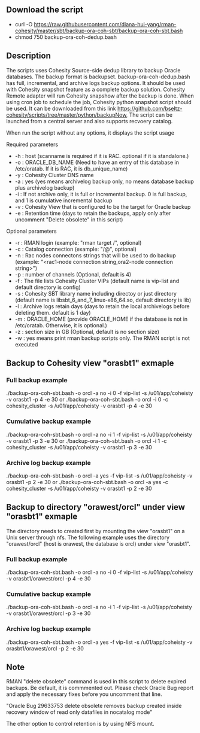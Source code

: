 ## Download the script
- curl -O https://raw.githubusercontent.com/diana-hui-yang/rman-cohesity/master/sbt/backup-ora-coh-sbt/backup-ora-coh-sbt.bash
- chmod 750 backup-ora-coh-dedup.bash

## Description
The scripts uses Cohesity Source-side dedup library to backup Oracle databases. The backup format is backupset. backup-ora-coh-dedup.bash has full, incremental, and archive logs backup options. It should be used with Cohesity snapshot feature as a complete backup solution. Cohesity Remote adapter will run Cohesity snapshow after the backup is done. When using cron job to schedule the job, Cohesity python snapshot script should be used. It can be downloaded from this link https://github.com/bseltz-cohesity/scripts/tree/master/python/backupNow, The script can be launched from a central server and also supports recvoery catalog. 

When run the script without any options, it displays the script usage

Required parameters

- -h : host (scanname is required if it is RAC. optional if it is standalone.)
- -o : ORACLE_DB_NAME (Need to have an entry of this database in /etc/oratab. If it is RAC, it is db_unique_name)
- -y : Cohesity Cluster DNS name
- -a : yes (yes means archivelog backup only, no means database backup plus archivelog backup)
- -i : If not archive only, it is full or incremental backup. 0 is full backup, and 1 is cumulative incremental backup
- -v : Cohesity View that is configured to be the target for Oracle backup
- -e : Retention time (days to retain the backups, apply only after uncomment "Delete obsolete" in this script)

Optional parameters
- -r : RMAN login (example: "rman target /", optional)
- -c : Catalog connection (example: "<dbuser>/<dbpass>@<catalog connection string>", optional)
- -n : Rac nodes connectons strings that will be used to do backup (example: "<rac1-node connection string,ora2-node connection string>")
- -p : number of channels (Optional, default is 4)
- -f : The file lists Cohesity Cluster VIPs (default name is vip-list and default directory is config)
- -s : Cohesity SBT library name including directoy or just directory (default name is libsbt_6_and_7_linux-x86_64.so, default directory is lib)
- -l : Archive logs retain days (days to retain the local archivelogs before deleting them. default is 1 day)
- -m : ORACLE_HOME (provide ORACLE_HOME if the database is not in /etc/oratab. Otherwise, it is optional.)
- -z : section size in GB (Optional, default is no section size)
- -w : yes means print rman backup scripts only. The RMAN script is not executed

## Backup to Cohesity view "orasbt1" exmaple

### Full backup example
./backup-ora-coh-sbt.bash -o orcl -a no -i 0 -f vip-list -s /u01/app/coheisty -v orasbt1 -p 4 -e 30
or
./backup-ora-coh-sbt.bash -o orcl -i 0 -c cohesity_cluster -s /u01/app/coheisty -v orasbt1 -p 4 -e 30
### Cumulative backup example
./backup-ora-coh-sbt.bash -o orcl -a no -i 1 -f vip-list -s /u01/app/coheisty -v orasbt1 -p 3 -e 30
or
./backup-ora-coh-sbt.bash -o orcl -i 1 -c cohesity_cluster -s /u01/app/coheisty -v orasbt1 -p 3 -e 30
### Archive log backup example
./backup-ora-coh-sbt.bash -o orcl -a yes -f vip-list -s /u01/app/coheisty -v orasbt1 -p 2 -e 30
or
./backup-ora-coh-sbt.bash -o orcl -a yes -c cohesity_cluster -s /u01/app/coheisty -v orasbt1 -p 2 -e 30

## Backup to directory "orawest/orcl" under view "orasbt1" exmaple
The directory needs to created first by mounting the view "orasbt1" on a Unix server through nfs. The following example uses the directory "orawest/orcl" (host is orawest, the database is orcl) under view "orasbt1". 

### Full backup example
./backup-ora-coh-sbt.bash -o orcl -a no -i 0 -f vip-list -s /u01/app/coheisty -v orasbt1/orawest/orcl -p 4 -e 30
### Cumulative backup example
./backup-ora-coh-sbt.bash -o orcl -a no -i 1 -f vip-list -s /u01/app/coheisty -v orasbt1/orawest/orcl -p 3 -e 30
### Archive log backup example
./backup-ora-coh-sbt.bash -o orcl -a yes -f vip-list -s /u01/app/coheisty -v orasbt1/orawest/orcl -p 2 -e 30


## Note
RMAN "delete obsolete" command is used in this script to delete expired backups. Be default, it is commmented out. Please check Oracle Bug report and apply the necessary fixes before you uncomment that line. 

"Oracle Bug 29633753  delete obsolete removes backup created inside recovery window of read only datafiles in nocatalog mode"


The other option to control retention is by using NFS mount. 

